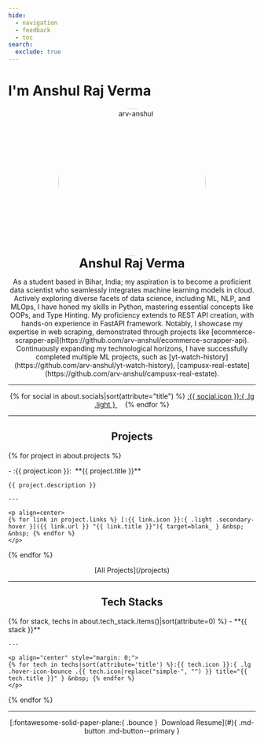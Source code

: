 ```yaml
---
hide:
  - navigation
  - feedback
  - toc
search:
  exclude: true
---
```


# I'm Anshul Raj Verma

<style>
  .md-content__inner { margin: 0 10rem 1.2rem; }
  article > h1 { display: none; }
  #my-projects-index { display: none; }
  .md-typeset .grid.cards>ul>li {
    border-radius: 0.8rem;
    padding-bottom: 0.5rem;
  }
  .md-typeset .grid.cards>ul>li:hover { box-shadow: 0 0 0.2rem #ffffff40 }
</style>

<p style="text-align: center; margin: 0px;" markdown>
  <img src="https://avatars.githubusercontent.com/u/111767754?v=4" alt="arv-anshul" style="width: 300px; border-radius: 50%;" />
  <p class="light" style="text-align: center; font-size: 25px; margin: 0px;"><strong>Anshul Raj Verma</strong></p>
</p>

<p align="center" markdown>
As a student based in Bihar, India; my aspiration is to become a proficient data scientist who seamlessly integrates machine learning models in cloud. Actively exploring diverse facets of data science, including ML, NLP, and MLOps, I have honed my skills in Python, mastering essential concepts like OOPs, and Type Hinting. My proficiency extends to REST API creation, with hands-on experience in FastAPI framework. Notably, I showcase my expertise in web scraping, demonstrated through projects like [ecommerce-scrapper-api](https://github.com/arv-anshul/ecommerce-scrapper-api). Continuously expanding my technological horizons, I have successfully completed multiple ML projects, such as [yt-watch-history](https://github.com/arv-anshul/yt-watch-history), [campusx-real-estate](https://github.com/arv-anshul/campusx-real-estate).
</p>

---

<p align="center" markdown>
{% for social in about.socials|sort(attribute="title") %}
<a href="{{ social.url }}" title="{{ social.title }}" > :{{ social.icon }}:{ .lg .light } </a>&nbsp; &nbsp;
{% endfor %}
</p>

---

<h2 class="light" align="center"><strong>Projects</strong></h2>

{% for project in about.projects %}
<div class="grid cards" markdown>
  - :{{ project.icon }}:&nbsp; **{{ project.title }}**

    {{ project.description }}

    ---

    <p align=center>
    {% for link in project.links %} [:{{ link.icon }}:{ .light .secondary-hover }]({{ link.url }} "{{ link.title }}"){ target=blank_ } &nbsp; &nbsp; {% endfor %}
    </p>
</div>
{% endfor %}

<p align="center" markdown>[All Projects](/projects)</p>

---

<h2 class="light" align="center"><strong>Tech Stacks</strong></h2>

<div class="grid cards" markdown>
{% for stack, techs in about.tech_stack.items()|sort(attribute=0) %}
  - **{{ stack }}**

    ---

    <p align="center" style="margin: 0;">
    {% for tech in techs|sort(attribute='title') %}:{{ tech.icon }}:{ .lg .hover-icon-bounce .{{ tech.icon|replace("simple-", "") }} title="{{ tech.title }}" } &nbsp; {% endfor %}
    </p>
{% endfor %}
</div>

---

<p align="center" markdown>
[:fontawesome-solid-paper-plane:{ .bounce }&nbsp; Download Resume](#){ .md-button .md-button--primary }
</p>
